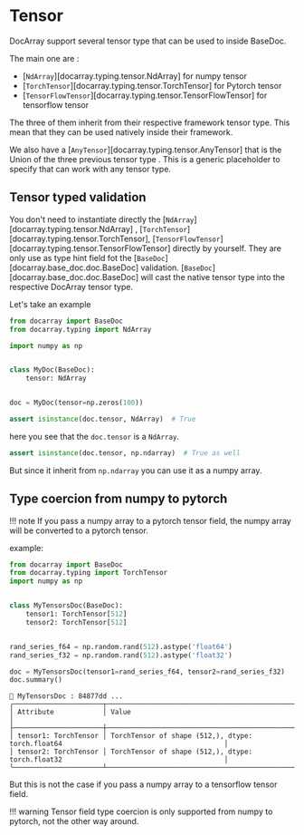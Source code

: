 # Tensor



DocArray support several tensor type that can be used to inside BaseDoc. 

The main one are : 
- [`NdArray`][docarray.typing.tensor.NdArray] for numpy tensor
- [`TorchTensor`][docarray.typing.tensor.TorchTensor] for Pytorch tensor
- [`TensorFlowTensor`][docarray.typing.tensor.TensorFlowTensor] for tensorflow tensor

The three of them inherit from their respective framework tensor type. This mean that they can be used natively inside their framework.

We also have a [`AnyTensor`][docarray.typing.tensor.AnyTensor] that is the Union of the three previous tensor type . 
This is a generic placeholder to specify that can work with any tensor type.

## Tensor typed validation

You don't need to instantiate directly the  [`NdArray`][docarray.typing.tensor.NdArray] , [`TorchTensor`][docarray.typing.tensor.TorchTensor], [`TensorFlowTensor`][docarray.typing.tensor.TensorFlowTensor] directly by yourself. They are only use as type hint field fot the [`BaseDoc`][docarray.base_doc.doc.BaseDoc] validation.
[`BaseDoc`][docarray.base_doc.doc.BaseDoc] will cast the native tensor type into the respective DocArray tensor type.

Let's take an example 

```python
from docarray import BaseDoc
from docarray.typing import NdArray

import numpy as np


class MyDoc(BaseDoc):
    tensor: NdArray


doc = MyDoc(tensor=np.zeros(100))

assert isinstance(doc.tensor, NdArray)  # True
``` 
here you see that the `doc.tensor` is a `NdArray`. 

```python
assert isinstance(doc.tensor, np.ndarray)  # True as well
``` 

But since it inherit from `np.ndarray` you can use it as a numpy array.

## Type coercion from numpy to pytorch 

!!! note
    If you pass a numpy array to a pytorch tensor field, the numpy array will be converted to a pytorch tensor. 


example:


```python
from docarray import BaseDoc
from docarray.typing import TorchTensor
import numpy as np


class MyTensorsDoc(BaseDoc):
    tensor1: TorchTensor[512]
    tensor2: TorchTensor[512]


rand_series_f64 = np.random.rand(512).astype('float64')
rand_series_f32 = np.random.rand(512).astype('float32')

doc = MyTensorsDoc(tensor1=rand_series_f64, tensor2=rand_series_f32)
doc.summary()
```

```
📄 MyTensorsDoc : 84877dd ...
╭──────────────────────┬──────────────────────────────────────────────────────────────────────────────────────────╮
│ Attribute            │ Value                                                                                    │
├──────────────────────┼──────────────────────────────────────────────────────────────────────────────────────────┤
│ tensor1: TorchTensor │ TorchTensor of shape (512,), dtype: torch.float64                                        │
│ tensor2: TorchTensor │ TorchTensor of shape (512,), dtype: torch.float32                                        │
╰──────────────────────┴──────────────────────────────────────────────────────────────────────────────────────────╯
```


But this is not the case if you pass a numpy array to a tensorflow tensor field. 

!!! warning 
    Tensor field type coercion is only supported from numpy to pytorch, not the other way around.

